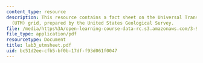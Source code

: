 ```yaml
---
content_type: resource
description: This resource contains a fact sheet on the Universal Transverse Mercator
  (UTM) grid, prepared by the United States Geological Survey.
file: /media/https%3A/open-learning-course-data-rc.s3.amazonaws.com/3-986-the-human-past-introduction-to-archaeology-fall-2006/bc51d2eecfb5bf0b17dff93d061f0047_lab3_utmsheet.pdf
file_type: application/pdf
resourcetype: Document
title: lab3_utmsheet.pdf
uid: bc51d2ee-cfb5-bf0b-17df-f93d061f0047
---
```

